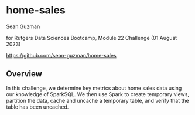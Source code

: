 # home-sales

Sean Guzman

for Rutgers Data Sciences Bootcamp, Module 22 Challenge (01 August 2023)

https://github.com/sean-guzman/home-sales

## Overview
In this challenge, we determine key metrics about home sales data using our knowledge of SparkSQL. We then use Spark to create temporary views, partition the data, cache and uncache a temporary table, and verify that the table has been uncached.